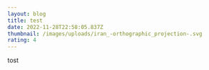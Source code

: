 ```yaml
---
layout: blog
title: test
date: 2022-11-28T22:58:05.837Z
thumbnail: /images/uploads/iran_-orthographic_projection-.svg
rating: 4
---
```

tost